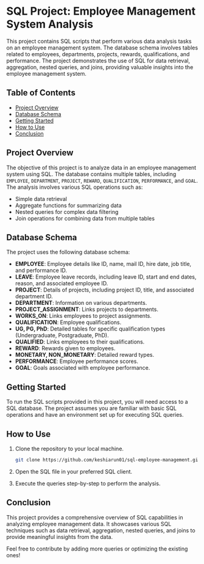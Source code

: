 # SQL Project: Employee Management System Analysis

This project contains SQL scripts that perform various data analysis tasks on an employee management system. The database schema involves tables related to employees, departments, projects, rewards, qualifications, and performance. The project demonstrates the use of SQL for data retrieval, aggregation, nested queries, and joins, providing valuable insights into the employee management system.

## Table of Contents

- [Project Overview](#project-overview)
- [Database Schema](#database-schema)
- [Getting Started](#getting-started)
- [How to Use](#how-to-use)
- [Conclusion](#conclusion)

## Project Overview

The objective of this project is to analyze data in an employee management system using SQL. The database contains multiple tables, including `EMPLOYEE`, `DEPARTMENT`, `PROJECT`, `REWARD`, `QUALIFICATION`, `PERFORMANCE`, and `GOAL`. The analysis involves various SQL operations such as:

- Simple data retrieval
- Aggregate functions for summarizing data
- Nested queries for complex data filtering
- Join operations for combining data from multiple tables

## Database Schema

The project uses the following database schema:

- **EMPLOYEE**: Employee details like ID, name, mail ID, hire date, job title, and performance ID.
- **LEAVE**: Employee leave records, including leave ID, start and end dates, reason, and associated employee ID.
- **PROJECT**: Details of projects, including project ID, title, and associated department ID.
- **DEPARTMENT**: Information on various departments.
- **PROJECT_ASSIGNMENT**: Links projects to departments.
- **WORKS_ON**: Links employees to project assignments.
- **QUALIFICATION**: Employee qualifications.
- **UG, PG, PhD**: Detailed tables for specific qualification types (Undergraduate, Postgraduate, PhD).
- **QUALIFIED**: Links employees to their qualifications.
- **REWARD**: Rewards given to employees.
- **MONETARY, NON_MONETARY**: Detailed reward types.
- **PERFORMANCE**: Employee performance scores.
- **GOAL**: Goals associated with employee performance.

## Getting Started

To run the SQL scripts provided in this project, you will need access to a SQL database. The project assumes you are familiar with basic SQL operations and have an environment set up for executing SQL queries.

## How to Use

1. Clone the repository to your local machine.
   ```bash
   git clone https://github.com/keshiarun01/sql-employee-management.git
   ```

2. Open the SQL file in your preferred SQL client.

3. Execute the queries step-by-step to perform the analysis.

## Conclusion

This project provides a comprehensive overview of SQL capabilities in analyzing employee management data. It showcases various SQL techniques such as data retrieval, aggregation, nested queries, and joins to provide meaningful insights from the data.

Feel free to contribute by adding more queries or optimizing the existing ones!
